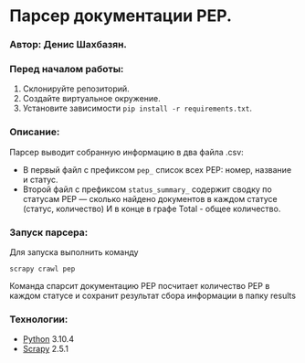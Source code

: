 # Парсер документации PEP.
### Автор: Денис Шахбазян.

### Перед началом работы:
1. Склонируйте репозиторий.
2. Создайте виртуальное окружение.
3. Установите зависимости ```pip install -r requirements.txt```.

### Описание:
Парсер выводит собранную информацию в два файла .csv:
+ В первый файл c префиксом `pep_` список всех PEP: номер, название и статус.
+ Второй файл c префиксом `status_summary_` содержит сводку по статусам PEP — сколько найдено документов в каждом статусе (статус, количество) И в конце в графе Total - общее количество.

### Запуск парсера:
Для запуска выполнить команду

```
scrapy crawl pep 
```
Команда спарсит документацию PEP посчитает количество PEP в каждом
статусе и сохранит результат сбора информации в папку results

### Технологии:

- [Python](https://www.python.org/) 3.10.4
- [Scrapy](https://pypi.org/project/Scrapy/) 2.5.1

